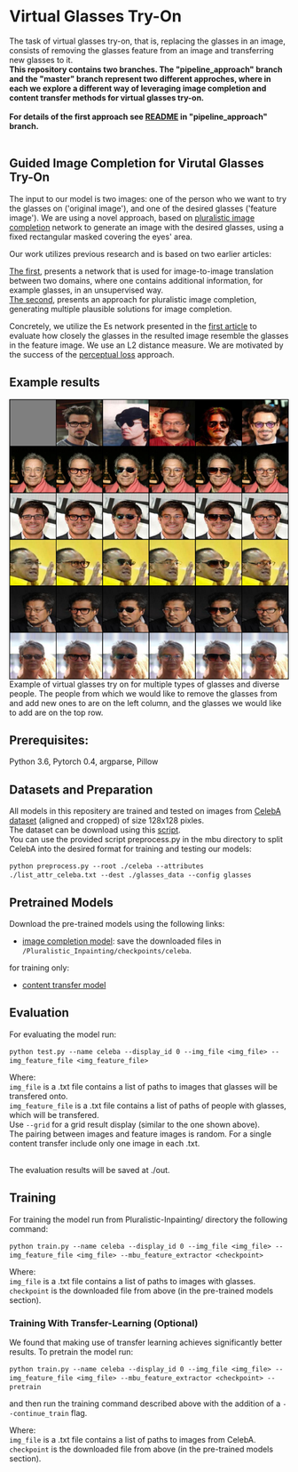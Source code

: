 
# Virtual Glasses Try-On

The task of virtual glasses try-on, that is, replacing the glasses in an image, consists of removing the glasses feature from an image and transferring new glasses to it. 
<br> <b> This repository contains two branches. The "pipeline_approach" branch and the "master" branch represent two different approches, where in each we explore a different way of leveraging image completion and content transfer methods for virtual glasses try-on.</b>
<br>
<br>
<b>For details of the first approach see [README](https://github.com/ShlomoLibo/Pluralistic-Inpainting/blob/pipeline_approach/README.md) in "pipeline_approach" branch.</b>
<br>
<br>
## Guided Image Completion for Virutal Glasses Try-On
The input to our model is two images: one of the person who we want to try the glasses on ('original image'), and one of the desired glasses ('feature image'). 
We are using a novel approach, based on [pluralistic image completion](https://github.com/lyndonzheng/Pluralistic-Inpainting) network  to generate an image with the desired glasses, using a fixed rectangular masked covering the eyes' area. 

Our work utilizes previous research and is based on two earlier articles:

[The first](https://github.com/rmokady/mbu-content-tansfer), presents a network that is used for image-to-image translation between two domains, where one contains additional information, for example glasses, in an unsupervised way.
<br>
[The second](https://github.com/lyndonzheng/Pluralistic-Inpainting), presents an approach for pluralistic image completion, generating multiple plausible solutions for image completion. 

Concretely, we utilize the Es network presented in the [first article](https://github.com/rmokady/mbu-content-tansfer) to evaluate how closely the glasses in the resulted image resemble the glasses in the feature image. We use an L2 distance measure.
We are motivated by the success of the [perceptual loss](http://svl.stanford.edu/assets/papers/JohnsonECCV16.pdf) approach.



## Example results

<img src='final_results.png' align="center">
Example of virtual glasses try on for multiple types of glasses and diverse people. The people from which we would like to remove the glasses from and add new ones to are on the left column, and the glasses we would like to add are on the top row.

## Prerequisites:
Python 3.6, Pytorch 0.4, argparse, Pillow

## Datasets and Preparation
All models in this repositery are trained and tested on images from [CelebA dataset](http://mmlab.ie.cuhk.edu.hk/projects/CelebA.html) (aligned and cropped) of size 128x128 pixles.
<br>
The dataset can be download using this [script](https://gist.github.com/charlesreid1/4f3d676b33b95fce83af08e4ec261822).
<br>
You can use the provided script preprocess.py in the mbu directory to split CelebA into the desired format for training and testing our models:
<br>
```
python preprocess.py --root ./celeba --attributes ./list_attr_celeba.txt --dest ./glasses_data --config glasses 
```

## Pretrained Models
Download the pre-trained models using the following links:
<br>
- [image completion model](https://drive.google.com/file/d/14Xnbw-AXz0KqGWWGE-_r-tDBFi7dUQHO/view?usp=sharing): save the downloaded files in ```/Pluralistic_Inpainting/checkpoints/celeba```.

for training only:
- [content transfer model](https://drive.google.com/file/d/1oz32kB_91te4kEj8uuva9CwJPULtorep/view?usp=sharing)

## Evaluation
For evaluating the model run:
```
python test.py --name celeba --display_id 0 --img_file <img_file> --img_feature_file <img_feature_file>
```
Where: <br>
```img_file``` is a .txt file contains a list of paths to images that glasses will be transfered onto. <br>
```img_feature_file``` is a .txt file contains a list of paths of people with glasses, which will be transfered. <br>
Use ```--grid``` for a grid result display (similar to the one shown above). <br>
The pairing between images and feature images is random. For a single content transfer include only one image in each .txt. <br> <br>

The evaluation results will be saved at ./out.

## Training
For training the model run from Pluralistic-Inpainting/ directory the following command:
```
python train.py --name celeba --display_id 0 --img_file <img_file> --img_feature_file <img_file> --mbu_feature_extractor <checkpoint> 
```
Where: <br>
```img_file``` is a .txt file contains a list of paths to images with glasses. <br>
```checkpoint``` is the downloaded file from above (in the pre-trained models section).
  
### Training With Transfer-Learning (Optional)
We found that making use of transfer learning achieves significantly better results. To pretrain the model run:
```
python train.py --name celeba --display_id 0 --img_file <img_file> --img_feature_file <img_file> --mbu_feature_extractor <checkpoint> --pretrain
```
and then run the training command described above with the addition of a ```--continue_train``` flag.

Where: <br>
```img_file``` is a .txt file contains a list of paths to images from CelebA. <br>
```checkpoint``` is the downloaded file from above (in the pre-trained models section). <br><br>


